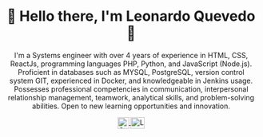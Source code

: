<h1 align="center">👋 Hello there, I'm Leonardo Quevedo 👋 </h1>

<p align="center">
	I'm a Systems engineer with over 4 years of experience in HTML, CSS, ReactJs, programming
	languages PHP, Python, and JavaScript (Node.js). Proficient in databases such as
	MYSQL, PostgreSQL, version control system GIT, experienced in Docker, and
	knowledgeable in Jenkins usage. Possesses professional competencies in
	communication, interpersonal relationship management, teamwork, analytical skills,
	and problem-solving abilities. Open to new learning opportunities and innovation.
</p>


<p align="center">
	<a href="https://www.instagram.com/davedleonardo" target="blank">
    <img align="center" src="https://upload.wikimedia.org/wikipedia/commons/e/e7/Instagram_logo_2016.svg" alt="Canal de Instagram de leonardo quevedo" height="23px" width="23px" />
  </a>
  <span style="width: 8px;"> </span>
  <a href="https://www.linkedin.com/in/leonardo-quevedo-b18312283" target="blank">
    <img align="center" src="https://cdn-icons-png.flaticon.com/256/174/174857.png" alt="LinkeIn de leonardo quevedo" height="23px" width="28px" />
  </a>
</p>
